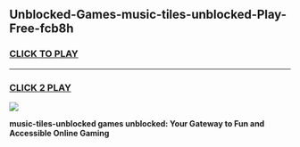 
## Unblocked-Games-music-tiles-unblocked-Play-Free-fcb8h
<h3>
<a href="https://premium76.site?title=music-tiles-unblocked&ref=20M">CLICK TO PLAY</a></h3>
<hr>

<h3>
<a href="https://premium76.site?title=music-tiles-unblocked&ref=20M">CLICK 2 PLAY</a>
  
</h3>

<a href="https://premium76.site?title=music-tiles-unblocked&ref=19M"><img src="https://clearcache.store/games.png"></a>


**music-tiles-unblocked games unblocked: Your Gateway to Fun and Accessible Online Gaming**

